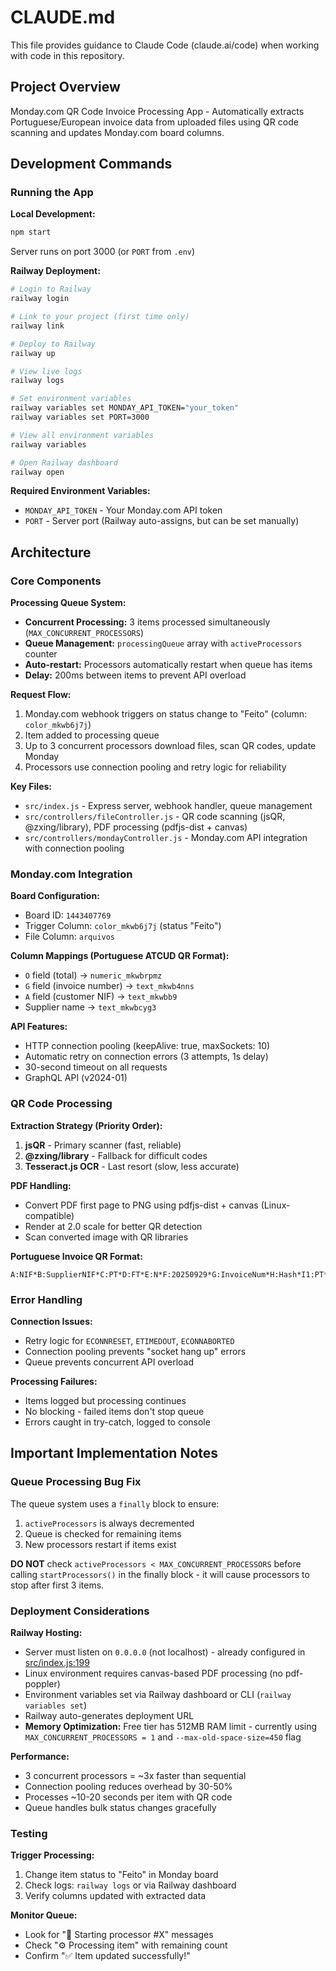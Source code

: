# CLAUDE.md

This file provides guidance to Claude Code (claude.ai/code) when working with code in this repository.

## Project Overview

Monday.com QR Code Invoice Processing App - Automatically extracts Portuguese/European invoice data from uploaded files using QR code scanning and updates Monday.com board columns.

## Development Commands

### Running the App

**Local Development:**
```bash
npm start
```
Server runs on port 3000 (or `PORT` from `.env`)

**Railway Deployment:**
```bash
# Login to Railway
railway login

# Link to your project (first time only)
railway link

# Deploy to Railway
railway up

# View live logs
railway logs

# Set environment variables
railway variables set MONDAY_API_TOKEN="your_token"
railway variables set PORT=3000

# View all environment variables
railway variables

# Open Railway dashboard
railway open
```

**Required Environment Variables:**
- `MONDAY_API_TOKEN` - Your Monday.com API token
- `PORT` - Server port (Railway auto-assigns, but can be set manually)

## Architecture

### Core Components

**Processing Queue System:**
- **Concurrent Processing:** 3 items processed simultaneously (`MAX_CONCURRENT_PROCESSORS`)
- **Queue Management:** `processingQueue` array with `activeProcessors` counter
- **Auto-restart:** Processors automatically restart when queue has items
- **Delay:** 200ms between items to prevent API overload

**Request Flow:**
1. Monday.com webhook triggers on status change to "Feito" (column: `color_mkwb6j7j`)
2. Item added to processing queue
3. Up to 3 concurrent processors download files, scan QR codes, update Monday
4. Processors use connection pooling and retry logic for reliability

**Key Files:**
- `src/index.js` - Express server, webhook handler, queue management
- `src/controllers/fileController.js` - QR code scanning (jsQR, @zxing/library), PDF processing (pdfjs-dist + canvas)
- `src/controllers/mondayController.js` - Monday.com API integration with connection pooling

### Monday.com Integration

**Board Configuration:**
- Board ID: `1443407769`
- Trigger Column: `color_mkwb6j7j` (status "Feito")
- File Column: `arquivos`

**Column Mappings (Portuguese ATCUD QR Format):**
- `O` field (total) → `numeric_mkwbrpmz`
- `G` field (invoice number) → `text_mkwb4nns`
- `A` field (customer NIF) → `text_mkwbb9`
- Supplier name → `text_mkwbcyg3`

**API Features:**
- HTTP connection pooling (keepAlive: true, maxSockets: 10)
- Automatic retry on connection errors (3 attempts, 1s delay)
- 30-second timeout on all requests
- GraphQL API (v2024-01)

### QR Code Processing

**Extraction Strategy (Priority Order):**
1. **jsQR** - Primary scanner (fast, reliable)
2. **@zxing/library** - Fallback for difficult codes
3. **Tesseract.js OCR** - Last resort (slow, less accurate)

**PDF Handling:**
- Convert PDF first page to PNG using pdfjs-dist + canvas (Linux-compatible)
- Render at 2.0 scale for better QR detection
- Scan converted image with QR libraries

**Portuguese Invoice QR Format:**
```
A:NIF*B:SupplierNIF*C:PT*D:FT*E:N*F:20250929*G:InvoiceNum*H:Hash*I1:PT*I7:BaseValue*I8:TaxValue*N:TaxValue*O:TotalValue*Q:Code*R:Num
```

### Error Handling

**Connection Issues:**
- Retry logic for `ECONNRESET`, `ETIMEDOUT`, `ECONNABORTED`
- Connection pooling prevents "socket hang up" errors
- Queue prevents concurrent API overload

**Processing Failures:**
- Items logged but processing continues
- No blocking - failed items don't stop queue
- Errors caught in try-catch, logged to console

## Important Implementation Notes

### Queue Processing Bug Fix
The queue system uses a `finally` block to ensure:
1. `activeProcessors` is always decremented
2. Queue is checked for remaining items
3. New processors restart if items exist

**DO NOT** check `activeProcessors < MAX_CONCURRENT_PROCESSORS` before calling `startProcessors()` in the finally block - it will cause processors to stop after first 3 items.

### Deployment Considerations

**Railway Hosting:**
- Server must listen on `0.0.0.0` (not localhost) - already configured in [src/index.js:199](src/index.js#L199)
- Linux environment requires canvas-based PDF processing (no pdf-poppler)
- Environment variables set via Railway dashboard or CLI (`railway variables set`)
- Railway auto-generates deployment URL
- **Memory Optimization:** Free tier has 512MB RAM limit - currently using `MAX_CONCURRENT_PROCESSORS = 1` and `--max-old-space-size=450` flag

**Performance:**
- 3 concurrent processors = ~3x faster than sequential
- Connection pooling reduces overhead by 30-50%
- Processes ~10-20 seconds per item with QR code
- Queue handles bulk status changes gracefully

### Testing

**Trigger Processing:**
1. Change item status to "Feito" in Monday board
2. Check logs: `railway logs` or via Railway dashboard
3. Verify columns updated with extracted data

**Monitor Queue:**
- Look for "🚀 Starting processor #X" messages
- Check "⚙️ Processing item" with remaining count
- Confirm "✅ Item updated successfully!"
